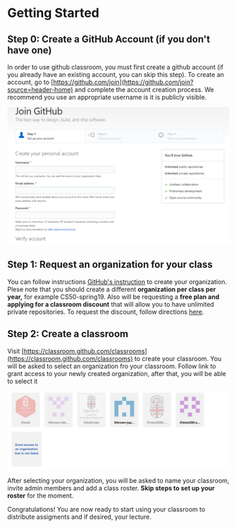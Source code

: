 # Getting Started

## **Step 0: Create a GitHub Account \(if you don't have one\)**

In order to use github classroom, you must first create a github account \(if you already have an existing account, you can skip this step\). To create an account, go to [https://github.com/join](https://github.com/join?source=header-home) and complete the account creation process. We recommend you use an appropriate username is it is publicly visible.

![](../.gitbook/assets/image%20%282%29.png)

## Step 1: Request an organization for your class

You can follow instructions [GitHub's instruction](https://help.github.com/articles/creating-a-new-organization-from-scratch/) to create your organization. Plese note that you should create a different **organization per class per year,** for example CS50-spring19. Also will be requesting a **free plan and applying for a classroom discount** that will allow you to have  unlimited private repositories. To request the discount, follow directions [here](https://help.github.com/articles/applying-for-a-classroom-discount/).

## Step 2: Create a classroom

Visit [https://classroom.github.com/classrooms](https://classroom.github.com/classrooms) to create your classroom. You will be asked to select an organization fro your classroom. Follow link to grant access to your newly created organization, after that, you will be able to select it

![](../.gitbook/assets/image%20%2814%29.png)

After selecting your organization, you will be asked to name your classroom, invite admin members and add a class roster. **Skip steps to set up your roster** for the moment. 

Congratulations! You are now ready to start using your classroom to distribute assigments and  if desired, your lecture.





